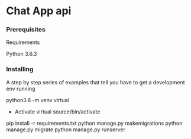 # Chat App api

### Prerequisites

Requirements

Python 3.6.3


### Installing

A step by step series of examples that tell you have to get a development env running

python3.6 -m venv virtual
- Activate virtual
source/bin/activate

pip install -r requirements.txt
python manage.py makemigrations
python manage.py migrate
python manage.py runserver
```

